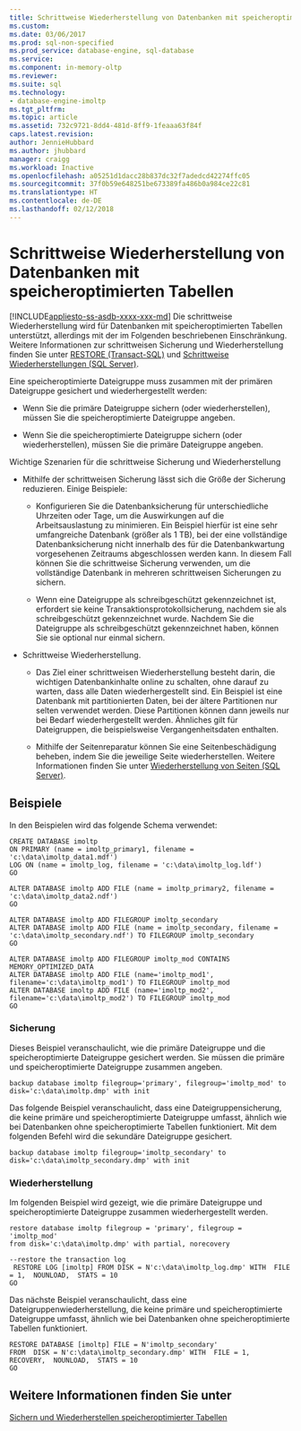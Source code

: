 ```yaml
---
title: Schrittweise Wiederherstellung von Datenbanken mit speicheroptimierten Tabellen | Microsoft-Dokumentation
ms.custom: 
ms.date: 03/06/2017
ms.prod: sql-non-specified
ms.prod_service: database-engine, sql-database
ms.service: 
ms.component: in-memory-oltp
ms.reviewer: 
ms.suite: sql
ms.technology:
- database-engine-imoltp
ms.tgt_pltfrm: 
ms.topic: article
ms.assetid: 732c9721-8dd4-481d-8ff9-1feaaa63f84f
caps.latest.revision: 
author: JennieHubbard
ms.author: jhubbard
manager: craigg
ms.workload: Inactive
ms.openlocfilehash: a05251d1dacc28b837dc32f7adedcd42274ffc05
ms.sourcegitcommit: 37f0b59e648251be673389fa486b0a984ce22c81
ms.translationtype: HT
ms.contentlocale: de-DE
ms.lasthandoff: 02/12/2018
---
```

# <a name="piecemeal-restore-of-databases-with-memory-optimized-tables"></a>Schrittweise Wiederherstellung von Datenbanken mit speicheroptimierten Tabellen
[!INCLUDE[appliesto-ss-asdb-xxxx-xxx-md](../../includes/appliesto-ss-asdb-xxxx-xxx-md.md)]
Die schrittweise Wiederherstellung wird für Datenbanken mit speicheroptimierten Tabellen unterstützt, allerdings mit der im Folgenden beschriebenen Einschränkung. Weitere Informationen zur schrittweisen Sicherung und Wiederherstellung finden Sie unter [RESTORE &#40;Transact-SQL&#41;](../../t-sql/statements/restore-statements-transact-sql.md) und [Schrittweise Wiederherstellungen &#40;SQL Server&#41;](../../relational-databases/backup-restore/piecemeal-restores-sql-server.md).  
  
 Eine speicheroptimierte Dateigruppe muss zusammen mit der primären Dateigruppe gesichert und wiederhergestellt werden:  
  
-   Wenn Sie die primäre Dateigruppe sichern (oder wiederherstellen), müssen Sie die speicheroptimierte Dateigruppe angeben.  
  
-   Wenn Sie die speicheroptimierte Dateigruppe sichern (oder wiederherstellen), müssen Sie die primäre Dateigruppe angeben.  
  
 Wichtige Szenarien für die schrittweise Sicherung und Wiederherstellung  
  
-   Mithilfe der schrittweisen Sicherung lässt sich die Größe der Sicherung reduzieren. Einige Beispiele:  
  
    -   Konfigurieren Sie die Datenbanksicherung für unterschiedliche Uhrzeiten oder Tage, um die Auswirkungen auf die Arbeitsauslastung zu minimieren. Ein Beispiel hierfür ist eine sehr umfangreiche Datenbank (größer als 1 TB), bei der eine vollständige Datenbanksicherung nicht innerhalb des für die Datenbankwartung vorgesehenen Zeitraums abgeschlossen werden kann. In diesem Fall können Sie die schrittweise Sicherung verwenden, um die vollständige Datenbank in mehreren schrittweisen Sicherungen zu sichern.  
  
    -   Wenn eine Dateigruppe als schreibgeschützt gekennzeichnet ist, erfordert sie keine Transaktionsprotokollsicherung, nachdem sie als schreibgeschützt gekennzeichnet wurde. Nachdem Sie die Dateigruppe als schreibgeschützt gekennzeichnet haben, können Sie sie optional nur einmal sichern.  
  
-   Schrittweise Wiederherstellung.  
  
    -   Das Ziel einer schrittweisen Wiederherstellung besteht darin, die wichtigen Datenbankinhalte online zu schalten, ohne darauf zu warten, dass alle Daten wiederhergestellt sind. Ein Beispiel ist eine Datenbank mit partitionierten Daten, bei der ältere Partitionen nur selten verwendet werden. Diese Partitionen können dann jeweils nur bei Bedarf wiederhergestellt werden. Ähnliches gilt für Dateigruppen, die beispielsweise Vergangenheitsdaten enthalten.  
  
    -   Mithilfe der Seitenreparatur können Sie eine Seitenbeschädigung beheben, indem Sie die jeweilige Seite wiederherstellen. Weitere Informationen finden Sie unter [Wiederherstellung von Seiten &#40;SQL Server&#41;](../../relational-databases/backup-restore/restore-pages-sql-server.md).  
  
## <a name="samples"></a>Beispiele  
 In den Beispielen wird das folgende Schema verwendet:  
  
```  
CREATE DATABASE imoltp  
ON PRIMARY (name = imoltp_primary1, filename = 'c:\data\imoltp_data1.mdf')  
LOG ON (name = imoltp_log, filename = 'c:\data\imoltp_log.ldf')  
GO  
  
ALTER DATABASE imoltp ADD FILE (name = imoltp_primary2, filename = 'c:\data\imoltp_data2.ndf')  
GO  
  
ALTER DATABASE imoltp ADD FILEGROUP imoltp_secondary  
ALTER DATABASE imoltp ADD FILE (name = imoltp_secondary, filename = 'c:\data\imoltp_secondary.ndf') TO FILEGROUP imoltp_secondary  
GO  
  
ALTER DATABASE imoltp ADD FILEGROUP imoltp_mod CONTAINS MEMORY_OPTIMIZED_DATA   
ALTER DATABASE imoltp ADD FILE (name='imoltp_mod1', filename='c:\data\imoltp_mod1') TO FILEGROUP imoltp_mod   
ALTER DATABASE imoltp ADD FILE (name='imoltp_mod2', filename='c:\data\imoltp_mod2') TO FILEGROUP imoltp_mod   
GO  
```  
  
### <a name="backup"></a>Sicherung  
 Dieses Beispiel veranschaulicht, wie die primäre Dateigruppe und die speicheroptimierte Dateigruppe gesichert werden. Sie müssen die primäre und speicheroptimierte Dateigruppe zusammen angeben.  
  
```  
backup database imoltp filegroup='primary', filegroup='imoltp_mod' to disk='c:\data\imoltp.dmp' with init  
```  
  
 Das folgende Beispiel veranschaulicht, dass eine Dateigruppensicherung, die keine primäre und speicheroptimierte Dateigruppe umfasst, ähnlich wie bei Datenbanken ohne speicheroptimierte Tabellen funktioniert. Mit dem folgenden Befehl wird die sekundäre Dateigruppe gesichert.  
  
```  
backup database imoltp filegroup='imoltp_secondary' to disk='c:\data\imoltp_secondary.dmp' with init  
```  
  
### <a name="restore"></a>Wiederherstellung  
 Im folgenden Beispiel wird gezeigt, wie die primäre Dateigruppe und speicheroptimierte Dateigruppe zusammen wiederhergestellt werden.  
  
```  
restore database imoltp filegroup = 'primary', filegroup = 'imoltp_mod'   
from disk='c:\data\imoltp.dmp' with partial, norecovery  
  
--restore the transaction log  
 RESTORE LOG [imoltp] FROM DISK = N'c:\data\imoltp_log.dmp' WITH  FILE = 1,  NOUNLOAD,  STATS = 10  
GO  
```  
  
 Das nächste Beispiel veranschaulicht, dass eine Dateigruppenwiederherstellung, die keine primäre und speicheroptimierte Dateigruppe umfasst, ähnlich wie bei Datenbanken ohne speicheroptimierte Tabellen funktioniert.  
  
```  
RESTORE DATABASE [imoltp] FILE = N'imoltp_secondary'   
FROM  DISK = N'c:\data\imoltp_secondary.dmp' WITH  FILE = 1,  RECOVERY,  NOUNLOAD,  STATS = 10  
GO  
```  
  
## <a name="see-also"></a>Weitere Informationen finden Sie unter  
 [Sichern und Wiederherstellen speicheroptimierter Tabellen](http://msdn.microsoft.com/library/3f083347-0fbb-4b19-a6fb-1818d545e281)  
  
  

